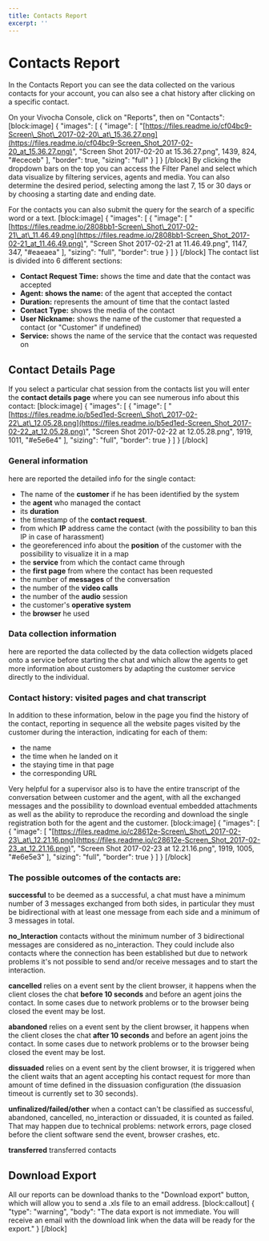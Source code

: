 ```yaml
---
title: Contacts Report
excerpt: ''
---
```


# Contacts Report

In the Contacts Report you can see the data collected on the various contacts for your account, you can also see a chat history after clicking on a specific contact.

On your Vivocha Console, click on "Reports", then on "Contacts": \[block:image\] { "images": \[ { "image": \[ "[https://files.readme.io/cf04bc9-Screen\_Shot\_2017-02-20\_at\_15.36.27.png](https://files.readme.io/cf04bc9-Screen_Shot_2017-02-20_at_15.36.27.png)", "Screen Shot 2017-02-20 at 15.36.27.png", 1439, 824, "\#ececeb" \], "border": true, "sizing": "full" } \] } \[/block\] By clicking the dropdown bars on the top you can access the Filter Panel and select which data visualize by filtering services, agents and media. You can also determine the desired period, selecting among the last 7, 15 or 30 days or by choosing a starting date and ending date.

For the contacts you can also submit the query for the search of a specific word or a text. \[block:image\] { "images": \[ { "image": \[ "[https://files.readme.io/2808bb1-Screen\_Shot\_2017-02-21\_at\_11.46.49.png](https://files.readme.io/2808bb1-Screen_Shot_2017-02-21_at_11.46.49.png)", "Screen Shot 2017-02-21 at 11.46.49.png", 1147, 347, "\#eaeaea" \], "sizing": "full", "border": true } \] } \[/block\] The contact list is divided into 6 different sections:

* **Contact Request Time:** shows the time and date that the contact was accepted
* **Agent: shows the name:** of the agent that accepted the contact
* **Duration:** represents the amount of time that the contact lasted
* **Contact Type:** shows the media of the contact
* **User Nickname:** shows the name of the customer that requested a contact \(or "Customer" if undefined\)
* **Service:** shows the name of the service that the contact was requested on

## Contact Details Page

If you select a particular chat session from the contacts list you will enter the **contact details page** where you can see numerous info about this contact: \[block:image\] { "images": \[ { "image": \[ "[https://files.readme.io/b5ed1ed-Screen\_Shot\_2017-02-22\_at\_12.05.28.png](https://files.readme.io/b5ed1ed-Screen_Shot_2017-02-22_at_12.05.28.png)", "Screen Shot 2017-02-22 at 12.05.28.png", 1919, 1011, "\#e5e6e4" \], "sizing": "full", "border": true } \] } \[/block\]

### General information

here are reported the detailed info for the single contact:

* The name of the **customer** if he has been identified by the system
* the **agent** who managed the contact
* its **duration**
* the timestamp of the **contact request**.
* from which **IP** address came the contact \(with the possibility to ban this IP in case of harassment\)
* the georeferenced info about the **position** of the customer with the possibility to visualize it in a map
* the **service** from which the contact came through
* the **first page** from where the contact has been requested
* the number of **messages** of the conversation
* the number of the **video calls** 
* the number of the **audio** session 
* the customer's **operative system** 
* the **browser** he used

### Data collection information

here are reported the data collected by the data collection widgets placed onto a service before starting the chat and which allow the agents to get more information about customers by adapting the customer service directly to the individual.

### Contact history: visited pages and chat transcript

In addition to these information, below in the page you find the history of the contact, reporting in sequence all the website pages visited by the customer during the interaction, indicating for each of them:

* the name
* the time when he landed on it
* the staying time in that page 
* the corresponding URL

Very helpful for a supervisor also is to have the entire transcript of the conversation between customer and the agent, with all the exchanged messages and the possibility to download eventual embedded attachments as well as the ability to reproduce the recording and download the single registration both for the agent and the customer. \[block:image\] { "images": \[ { "image": \[ "[https://files.readme.io/c28612e-Screen\_Shot\_2017-02-23\_at\_12.21.16.png](https://files.readme.io/c28612e-Screen_Shot_2017-02-23_at_12.21.16.png)", "Screen Shot 2017-02-23 at 12.21.16.png", 1919, 1005, "\#e6e5e3" \], "sizing": "full", "border": true } \] } \[/block\]   


### The possible outcomes of the contacts are:

**successful** to be deemed as a successful, a chat must have a minimum number of 3 messages exchanged from both sides, in particular they must be bidirectional with at least one message from each side and a minimum of 3 messages in total.

**no\_Interaction** contacts without the minimum number of 3 bidirectional messages are considered as no\_interaction. They could include also contacts where the connection has been established but due to network problems it's not possible to send and/or receive messages and to start the interaction.

**cancelled** relies on a event sent by the client browser, it happens when the client closes the chat **before 10 seconds** and before an agent joins the contact. In some cases due to network problems or to the browser being closed the event may be lost.

**abandoned** relies on a event sent by the client browser, it happens when the client closes the chat **after 10 seconds** and before an agent joins the contact. In some cases due to network problems or to the browser being closed the event may be lost.

**dissuaded** relies on a event sent by the client browser, it is triggered when the client waits that an agent accepting his contact request for more than amount of time defined in the dissuasion configuration \(the dissuasion timeout is currently set to 30 seconds\).

**unfinalized/failed/other** when a contact can't be classified as successful, abandoned, cancelled, no\_interaction or dissuaded, it is counted as failed. That may happen due to technical problems: network errors, page closed before the client software send the event, browser crashes, etc.

**transferred** transferred contacts

## Download Export

All our reports can be download thanks to the "Download export" button, which will allow you to send a .xls file to an email address. \[block:callout\] { "type": "warning", "body": "The data export is not immediate. You will receive an email with the download link when the data will be ready for the export." } \[/block\]

